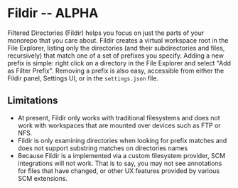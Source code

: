 # Fildir -- ALPHA

Filtered Directories (Fildir) helps you focus on just the parts of your monorepo that you care about. Fildir creates a virtual workspace root in the File Explorer, listing only the directories (and their subdirectories and files, recursively) that match one of a set of prefixes you specify.  Adding a new prefix is simple: right click on a directory in the File Explorer and select "Add as Filter Prefix". Removing a prefix is also easy, accessible from either the Fildir panel, Settings UI, or in the `settings.json` file.

## Limitations

* At present, Fildir only works with traditional filesystems and does not work with workspaces that are mounted over devices such as FTP or NFS.
* Fildir is only examining directories when looking for prefix matches and does not support substring matches on directories names
* Because Fildir is a implemented via a custom filesystem provider, SCM integrations will not work. That is to say, you may not see annotations for files that have changed, or other UX features provided by various SCM extensions.


